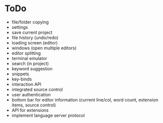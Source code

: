 # ToDo

- file/folder copying
- settings
- save current project
- file history (undo/redo)
- loading screen (editor)
- windows (open multiple editors)
- editor splitting
- terminal emulator
- search (in project)
- keyword suggestion
- snippets
- key-binds
- interaction API
- integrated source control
- user authentication
- bottom bar for editor information (current line/col, word count, extension items, source control)
- API for extensions
- implement language server protocol